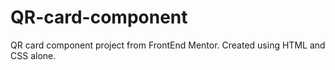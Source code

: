 # QR-card-component
QR card component project from FrontEnd Mentor. Created using HTML and CSS alone.
